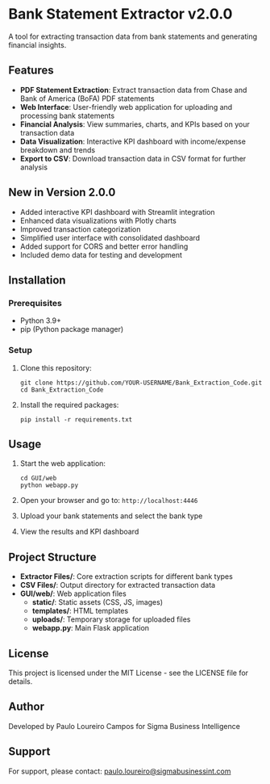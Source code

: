 # Bank Statement Extractor v2.0.0

A tool for extracting transaction data from bank statements and generating financial insights.

## Features

- **PDF Statement Extraction**: Extract transaction data from Chase and Bank of America (BoFA) PDF statements
- **Web Interface**: User-friendly web application for uploading and processing bank statements
- **Financial Analysis**: View summaries, charts, and KPIs based on your transaction data
- **Data Visualization**: Interactive KPI dashboard with income/expense breakdown and trends
- **Export to CSV**: Download transaction data in CSV format for further analysis

## New in Version 2.0.0

- Added interactive KPI dashboard with Streamlit integration
- Enhanced data visualizations with Plotly charts
- Improved transaction categorization
- Simplified user interface with consolidated dashboard
- Added support for CORS and better error handling
- Included demo data for testing and development

## Installation

### Prerequisites

- Python 3.9+
- pip (Python package manager)

### Setup

1. Clone this repository:
   ```
   git clone https://github.com/YOUR-USERNAME/Bank_Extraction_Code.git
   cd Bank_Extraction_Code
   ```

2. Install the required packages:
   ```
   pip install -r requirements.txt
   ```

## Usage

1. Start the web application:
   ```
   cd GUI/web
   python webapp.py
   ```

2. Open your browser and go to: `http://localhost:4446`

3. Upload your bank statements and select the bank type

4. View the results and KPI dashboard

## Project Structure

- **Extractor Files/**: Core extraction scripts for different bank types
- **CSV Files/**: Output directory for extracted transaction data
- **GUI/web/**: Web application files
  - **static/**: Static assets (CSS, JS, images)
  - **templates/**: HTML templates
  - **uploads/**: Temporary storage for uploaded files
  - **webapp.py**: Main Flask application

## License

This project is licensed under the MIT License - see the LICENSE file for details.

## Author

Developed by Paulo Loureiro Campos for Sigma Business Intelligence

## Support

For support, please contact: paulo.loureiro@sigmabusinessint.com 